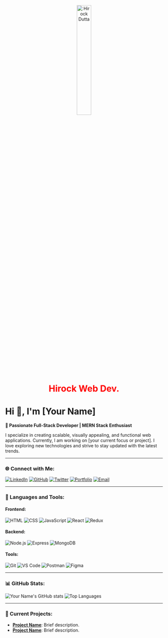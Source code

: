 <div align="center">
  <img src="https://i.ibb.co.com/pf8LDsJ/HIROCKR.jpg" alt="Hirock Dutta" width="30%"/>
<h1 style="color: red;">Hirock Web Dev.</h1>
</div>

# Hi 👋, I'm [Your Name]

**🌟 Passionate Full-Stack Developer | MERN Stack Enthusiast**

I specialize in creating scalable, visually appealing, and functional web applications. Currently, I am working on [your current focus or project]. I love exploring new technologies and strive to stay updated with the latest trends.

---

### 🌐 Connect with Me:
[![LinkedIn](https://img.shields.io/badge/LinkedIn-blue?style=flat-square&logo=linkedin&logoColor=white)](your-linkedin-url)
[![GitHub](https://img.shields.io/badge/GitHub-black?style=flat-square&logo=github&logoColor=white)](your-github-url)
[![Twitter](https://img.shields.io/badge/Twitter-blue?style=flat-square&logo=twitter&logoColor=white)](your-twitter-url)
[![Portfolio](https://img.shields.io/badge/Portfolio-purple?style=flat-square&logo=internetexplorer&logoColor=white)](your-portfolio-url)
[![Email](https://img.shields.io/badge/Email-red?style=flat-square&logo=gmail&logoColor=white)](mailto:your-email)

---

### 🚀 Languages and Tools:

#### Frontend:
![HTML](https://img.shields.io/badge/-HTML-orange?logo=html5&logoColor=white)
![CSS](https://img.shields.io/badge/-CSS-blue?logo=css3&logoColor=white)
![JavaScript](https://img.shields.io/badge/-JavaScript-yellow?logo=javascript&logoColor=white)
![React](https://img.shields.io/badge/-React-61DAFB?logo=react&logoColor=white)
![Redux](https://img.shields.io/badge/-Redux-purple?logo=redux&logoColor=white)

#### Backend:
![Node.js](https://img.shields.io/badge/-Node.js-green?logo=node.js&logoColor=white)
![Express](https://img.shields.io/badge/-Express-black?logo=express&logoColor=white)
![MongoDB](https://img.shields.io/badge/-MongoDB-brightgreen?logo=mongodb&logoColor=white)

#### Tools:
![Git](https://img.shields.io/badge/-Git-orange?logo=git&logoColor=white)
![VS Code](https://img.shields.io/badge/-VSCode-blue?logo=visual-studio-code&logoColor=white)
![Postman](https://img.shields.io/badge/-Postman-orange?logo=postman&logoColor=white)
![Figma](https://img.shields.io/badge/-Figma-purple?logo=figma&logoColor=white)

---

### 📊 GitHub Stats:
![Your Name's GitHub stats](https://github-readme-stats.vercel.app/api?username=your-github-username&show_icons=true&theme=radical)
![Top Languages](https://github-readme-stats.vercel.app/api/top-langs/?username=your-github-username&layout=compact&theme=radical)

---

### 📌 Current Projects:
- **[Project Name](project-link)**: Brief description.
- **[Project Name](project-link)**: Brief description.
